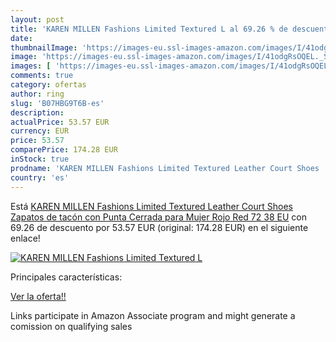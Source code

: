 ```yaml
---
layout: post
title: 'KAREN MILLEN Fashions Limited Textured L al 69.26 % de descuento'
date: 
thumbnailImage: 'https://images-eu.ssl-images-amazon.com/images/I/41odgRsOQEL._SL200_.jpg'
image: 'https://images-eu.ssl-images-amazon.com/images/I/41odgRsOQEL._SL200_.jpg'
images: [ 'https://images-eu.ssl-images-amazon.com/images/I/41odgRsOQEL._SL200_.jpg' ]
comments: true
category: ofertas
author: ring
slug: 'B07HBG9T6B-es'
description:
actualPrice: 53.57 EUR
currency: EUR
price: 53.57
comparePrice: 174.28 EUR
inStock: true
prodname: 'KAREN MILLEN Fashions Limited Textured Leather Court Shoes  Zapatos de tacón con Punta Cerrada para Mujer  Rojo  Red 72   38 EU'
country: 'es'
---
```


Está [KAREN MILLEN Fashions Limited Textured Leather Court Shoes  Zapatos de tacón con Punta Cerrada para Mujer  Rojo  Red 72   38 EU](https://www.amazon.es/dp/B07HBG9T6B/?tag=tolees-21) con 69.26 de descuento por 53.57 EUR (original: 174.28 EUR) en el siguiente enlace!

[![KAREN MILLEN Fashions Limited Textured L](https://images-eu.ssl-images-amazon.com/images/I/41odgRsOQEL._SL200_.jpg)](https://www.amazon.es/dp/B07HBG9T6B/?tag=tolees-21)

Principales características:


[Ver la oferta!!](https://www.amazon.es/dp/B07HBG9T6B/?tag=tolees-21)

Links participate in Amazon Associate program and might generate a comission on qualifying sales


